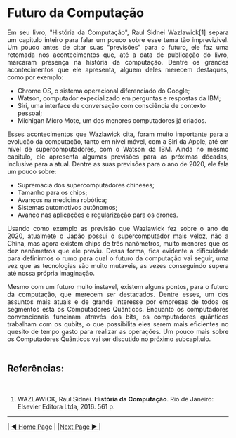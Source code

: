 # Futuro da Computação
<p align="justify">
Em seu livro, "História da Computação", Raul Sidnei Wazlawick[1] separa um capitulo inteiro para falar um pouco sobre esse tema tão imprevizivel. Um pouco antes de citar suas "previsões" para o futuro, ele faz uma retomada nos acontecimentos que, até a data de publicação do livro, marcaram presença na história da computação. Dentre os grandes acontecimentos  que ele apresenta, alguem deles merecem destaques, como por exemplo:

 - Chrome OS, o sistema operacional diferenciado do Google;
 - Watson, computador expecializado em perguntas e respostas da IBM;
 - Siri, uma interface de conversação com consciência de contexto pessoal; 
 - Michigan Micro Mote, um dos menores computadores já criados.

<p align="justify">
Esses acontecimentos que Wazlawick cita, foram muito importante para a evolução da computação, tanto em nível móvel, com a Siri da Apple, até em nível de supercomputadores, com o Watson da IBM. Ainda no mesmo capitulo, ele apresenta algumas previsões para as próximas décadas, inclusive para a atual. Dentre as suas previsões para o ano de 2020, ele fala um pouco sobre: 


- Supremacia dos supercomputadores chineses; 
- Tamanho para os chips;
- Avanços na medicina robótica;
- Sistemas automotivos autônomos;
- Avanço nas aplicações e regularização para os drones.

<p align="justify">
Usando como exemplo as previsão que Wazlawick fez sobre o ano de 2020, atualmete o Japão possui o supercomputador mais veloz, não a China, mas agora existem chips de três nanômetros, muito menores que os dez nanômetros que ele previu. Dessa forma, fica evidente a dificuldade para definirmos o rumo para qual o futuro da computação vai seguir, uma vez que as tecnologias são muito mutaveis, as vezes conseguindo supera até nossa própria imaginação.

<p align="justify">
Mesmo com um futuro muito instavel, existem alguns pontos, para o futuro da computação, que merecem ser destacados. Dentre esses, um dos assuntos mais atuais e de grande interesse por empresas de todos os segmentos está os Computadores Quânticos. Enquanto os computadores convencionais funcinam através dos bits, os computadores quânticos trabalham com os qubits, o que possibilita eles serem mais eficientes no quesito de tempo gasto para realizar as operações. Um pouco mais sobre os Computadores Quânticos vai ser discutido no próximo subcapítulo.

<br>
<br>

## Referências:
<br>

1. WAZLAWICK, Raul Sidnei. **História da Computação**. Rio de Janeiro: Elsevier Editora Ltda, 2016. 561 p. 

** **

| [◀ Home Page](README.md)  | |[Next Page ▶ ](capitulos\computadores_quanticos.md) |

